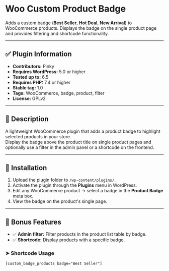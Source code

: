 # Woo Custom Product Badge

Adds a custom badge (**Best Seller**, **Hot Deal**, **New Arrival**) to WooCommerce products. Displays the badge on the single product page and provides filtering and shortcode functionality.

---

## ✅ Plugin Information

- **Contributors:** Pinky  
- **Requires WordPress:** 5.0 or higher  
- **Tested up to:** 6.5  
- **Requires PHP:** 7.4 or higher  
- **Stable tag:** 1.0  
- **Tags:** WooCommerce, badge, product, filter  
- **License:** GPLv2

---

## 📄 Description

A lightweight WooCommerce plugin that adds a product badge to highlight selected products in your store.  
Display the badge above the product title on single product pages and optionally use a filter in the admin panel or a shortcode on the frontend.

---

## 🚀 Installation

1. Upload the plugin folder to `/wp-content/plugins/`.
2. Activate the plugin through the **Plugins** menu in WordPress.
3. Edit any WooCommerce product → select a badge in the **Product Badge** meta box.
4. View the badge on the product's single page.

---

## 🔧 Bonus Features

- ✅ **Admin filter:** Filter products in the product list table by badge.
- ✅ **Shortcode:** Display products with a specific badge.

### ➤ Shortcode Usage

```plaintext
[custom_badge_products badge="Best Seller"]
